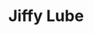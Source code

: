 ---
title: "Jiffy Lube"
url: /indianapolis/jiffy-lube-north-shadeland-avenue/
shop: Autowerkstatt
---